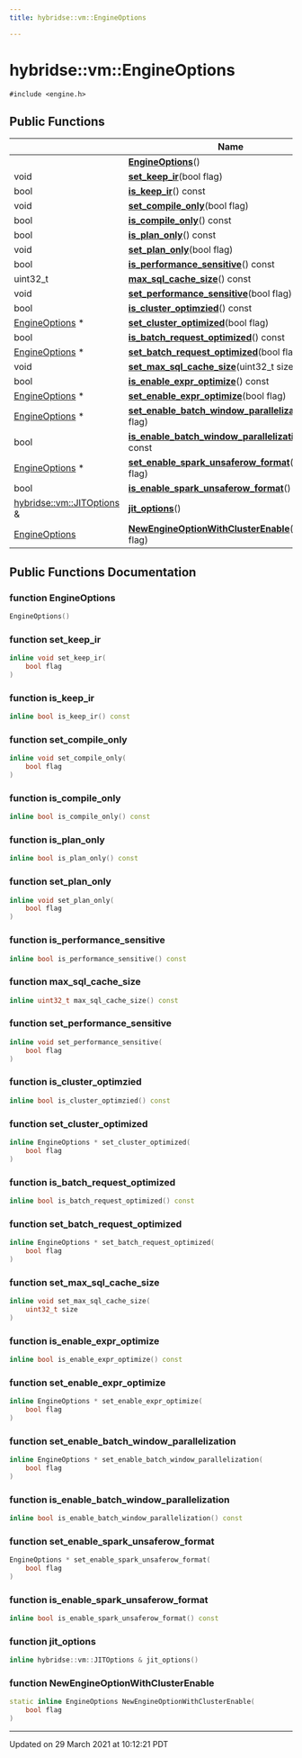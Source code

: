 ```yaml
---
title: hybridse::vm::EngineOptions

---
```


# hybridse::vm::EngineOptions




`#include <engine.h>`

## Public Functions

|                | Name           |
| -------------- | -------------- |
| | **[EngineOptions](/hybridse/usage/api/markdown/Classes/classhybridse_1_1vm_1_1_engine_options.md#function-engineoptions)**() |
| void | **[set_keep_ir](/hybridse/usage/api/markdown/Classes/classhybridse_1_1vm_1_1_engine_options.md#function-set_keep_ir)**(bool flag) |
| bool | **[is_keep_ir](/hybridse/usage/api/markdown/Classes/classhybridse_1_1vm_1_1_engine_options.md#function-is_keep_ir)**() const |
| void | **[set_compile_only](/hybridse/usage/api/markdown/Classes/classhybridse_1_1vm_1_1_engine_options.md#function-set_compile_only)**(bool flag) |
| bool | **[is_compile_only](/hybridse/usage/api/markdown/Classes/classhybridse_1_1vm_1_1_engine_options.md#function-is_compile_only)**() const |
| bool | **[is_plan_only](/hybridse/usage/api/markdown/Classes/classhybridse_1_1vm_1_1_engine_options.md#function-is_plan_only)**() const |
| void | **[set_plan_only](/hybridse/usage/api/markdown/Classes/classhybridse_1_1vm_1_1_engine_options.md#function-set_plan_only)**(bool flag) |
| bool | **[is_performance_sensitive](/hybridse/usage/api/markdown/Classes/classhybridse_1_1vm_1_1_engine_options.md#function-is_performance_sensitive)**() const |
| uint32_t | **[max_sql_cache_size](/hybridse/usage/api/markdown/Classes/classhybridse_1_1vm_1_1_engine_options.md#function-max_sql_cache_size)**() const |
| void | **[set_performance_sensitive](/hybridse/usage/api/markdown/Classes/classhybridse_1_1vm_1_1_engine_options.md#function-set_performance_sensitive)**(bool flag) |
| bool | **[is_cluster_optimzied](/hybridse/usage/api/markdown/Classes/classhybridse_1_1vm_1_1_engine_options.md#function-is_cluster_optimzied)**() const |
| [EngineOptions](/hybridse/usage/api/markdown/Classes/classhybridse_1_1vm_1_1_engine_options.md) * | **[set_cluster_optimized](/hybridse/usage/api/markdown/Classes/classhybridse_1_1vm_1_1_engine_options.md#function-set_cluster_optimized)**(bool flag) |
| bool | **[is_batch_request_optimized](/hybridse/usage/api/markdown/Classes/classhybridse_1_1vm_1_1_engine_options.md#function-is_batch_request_optimized)**() const |
| [EngineOptions](/hybridse/usage/api/markdown/Classes/classhybridse_1_1vm_1_1_engine_options.md) * | **[set_batch_request_optimized](/hybridse/usage/api/markdown/Classes/classhybridse_1_1vm_1_1_engine_options.md#function-set_batch_request_optimized)**(bool flag) |
| void | **[set_max_sql_cache_size](/hybridse/usage/api/markdown/Classes/classhybridse_1_1vm_1_1_engine_options.md#function-set_max_sql_cache_size)**(uint32_t size) |
| bool | **[is_enable_expr_optimize](/hybridse/usage/api/markdown/Classes/classhybridse_1_1vm_1_1_engine_options.md#function-is_enable_expr_optimize)**() const |
| [EngineOptions](/hybridse/usage/api/markdown/Classes/classhybridse_1_1vm_1_1_engine_options.md) * | **[set_enable_expr_optimize](/hybridse/usage/api/markdown/Classes/classhybridse_1_1vm_1_1_engine_options.md#function-set_enable_expr_optimize)**(bool flag) |
| [EngineOptions](/hybridse/usage/api/markdown/Classes/classhybridse_1_1vm_1_1_engine_options.md) * | **[set_enable_batch_window_parallelization](/hybridse/usage/api/markdown/Classes/classhybridse_1_1vm_1_1_engine_options.md#function-set_enable_batch_window_parallelization)**(bool flag) |
| bool | **[is_enable_batch_window_parallelization](/hybridse/usage/api/markdown/Classes/classhybridse_1_1vm_1_1_engine_options.md#function-is_enable_batch_window_parallelization)**() const |
| [EngineOptions](/hybridse/usage/api/markdown/Classes/classhybridse_1_1vm_1_1_engine_options.md) * | **[set_enable_spark_unsaferow_format](/hybridse/usage/api/markdown/Classes/classhybridse_1_1vm_1_1_engine_options.md#function-set_enable_spark_unsaferow_format)**(bool flag) |
| bool | **[is_enable_spark_unsaferow_format](/hybridse/usage/api/markdown/Classes/classhybridse_1_1vm_1_1_engine_options.md#function-is_enable_spark_unsaferow_format)**() const |
| [hybridse::vm::JITOptions](/hybridse/usage/api/markdown/Classes/classhybridse_1_1vm_1_1_j_i_t_options.md) & | **[jit_options](/hybridse/usage/api/markdown/Classes/classhybridse_1_1vm_1_1_engine_options.md#function-jit_options)**() |
| [EngineOptions](/hybridse/usage/api/markdown/Classes/classhybridse_1_1vm_1_1_engine_options.md) | **[NewEngineOptionWithClusterEnable](/hybridse/usage/api/markdown/Classes/classhybridse_1_1vm_1_1_engine_options.md#function-newengineoptionwithclusterenable)**(bool flag) |

## Public Functions Documentation

### function EngineOptions

```cpp
EngineOptions()
```


### function set_keep_ir

```cpp
inline void set_keep_ir(
    bool flag
)
```


### function is_keep_ir

```cpp
inline bool is_keep_ir() const
```


### function set_compile_only

```cpp
inline void set_compile_only(
    bool flag
)
```


### function is_compile_only

```cpp
inline bool is_compile_only() const
```


### function is_plan_only

```cpp
inline bool is_plan_only() const
```


### function set_plan_only

```cpp
inline void set_plan_only(
    bool flag
)
```


### function is_performance_sensitive

```cpp
inline bool is_performance_sensitive() const
```


### function max_sql_cache_size

```cpp
inline uint32_t max_sql_cache_size() const
```


### function set_performance_sensitive

```cpp
inline void set_performance_sensitive(
    bool flag
)
```


### function is_cluster_optimzied

```cpp
inline bool is_cluster_optimzied() const
```


### function set_cluster_optimized

```cpp
inline EngineOptions * set_cluster_optimized(
    bool flag
)
```


### function is_batch_request_optimized

```cpp
inline bool is_batch_request_optimized() const
```


### function set_batch_request_optimized

```cpp
inline EngineOptions * set_batch_request_optimized(
    bool flag
)
```


### function set_max_sql_cache_size

```cpp
inline void set_max_sql_cache_size(
    uint32_t size
)
```


### function is_enable_expr_optimize

```cpp
inline bool is_enable_expr_optimize() const
```


### function set_enable_expr_optimize

```cpp
inline EngineOptions * set_enable_expr_optimize(
    bool flag
)
```


### function set_enable_batch_window_parallelization

```cpp
inline EngineOptions * set_enable_batch_window_parallelization(
    bool flag
)
```


### function is_enable_batch_window_parallelization

```cpp
inline bool is_enable_batch_window_parallelization() const
```


### function set_enable_spark_unsaferow_format

```cpp
EngineOptions * set_enable_spark_unsaferow_format(
    bool flag
)
```


### function is_enable_spark_unsaferow_format

```cpp
inline bool is_enable_spark_unsaferow_format() const
```


### function jit_options

```cpp
inline hybridse::vm::JITOptions & jit_options()
```


### function NewEngineOptionWithClusterEnable

```cpp
static inline EngineOptions NewEngineOptionWithClusterEnable(
    bool flag
)
```


-------------------------------

Updated on 29 March 2021 at 10:12:21 PDT